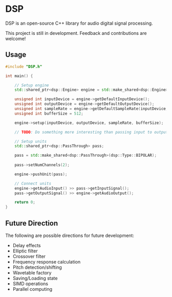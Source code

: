# DSP

DSP is an open-source C++ library for audio digital signal processing.

This project is still in development. Feedback and contributions are welcome!

## Usage

```cpp
#include "DSP.h"

int main() {

    // Setup engine
    std::shared_ptr<dsp::Engine> engine = std::make_shared<dsp::Engine>();

    unsigned int inputDevice = engine->getDefaultInputDevice();
    unsigned int outputDevice = engine->getDefaultOutputDevice();
    unsigned int sampleRate = engine->getDefaultSampleRate(inputDevice, outputDevice);
    unsigned int bufferSize = 512;

    engine->setup(inputDevice, outputDevice, sampleRate, bufferSize);

    // TODO: Do something more interesting than passing input to output

    // Setup units
    std::shared_ptr<dsp::PassThrough> pass;

    pass = std::make_shared<dsp::PassThrough>(dsp::Type::BIPOLAR);
    
    pass->setNumChannels(2);

    engine->pushUnit(pass);

    // Connect units
    engine->getAudioInput() >> pass->getInputSignal();
    pass->getOutputSignal() >> engine->getAudioOutput();

    return 0;
}
```

## Future Direction

The following are possible directions for future development:
- Delay effects
- Elliptic filter
- Crossover filter
- Frequency response calculation
- Pitch detection/shifting
- Wavetable factory
- Saving/Loading state
- SIMD operations
- Parallel computing
